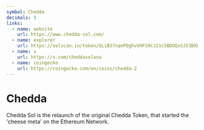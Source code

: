 ```yaml
---
symbol: Chedda
decimals: 5
links:
  - name: website
    url: https://www.chedda-sol.com/
  - name: explorer
    url: https://solscan.io/token/GLiB37nqnPDghvVHFS9CJ21c5BDUQxSJS3BXBWduVoPm
  - name: x
    url: https://x.com/cheddasolana
  - name: coingecko
    url: https://coingecko.com/en/coins/chedda-2
---
```


# Chedda

Chedda Sol is the relaunch of the original Chedda Token, that started the 'cheese meta' on the Ethereum Network.
